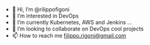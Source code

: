 - 👋 Hi, I’m @rilippofigoni
- 👀 I’m interested in DevOps
- 🌱 I’m currently Kubernetes, AWS and Jenkins ...
- 💞️ I’m looking to collaborate on DevOps cool projects
- 📫 How to reach me filippo.rigoni@gmail.com

<!---
rilippofigoni/rilippofigoni is a ✨ special ✨ repository because its `README.md` (this file) appears on your GitHub profile.
You can click the Preview link to take a look at your changes.
--->
